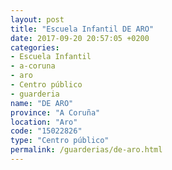 ```yaml
---
layout: post
title: "Escuela Infantil DE ARO"
date: 2017-09-20 20:57:05 +0200
categories:
- Escuela Infantil
- a-coruna
- aro
- Centro público
- guarderia
name: "DE ARO"
province: "A Coruña"
location: "Aro"
code: "15022826"
type: "Centro público"
permalink: /guarderias/de-aro.html
---
```

